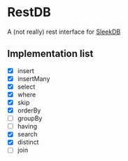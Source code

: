# RestDB
A (not really) rest interface for [SleekDB](https://github.com/rakibtg/SleekDB)

## Implementation list
- [x] insert
- [x] insertMany
- [x] select
- [x] where
- [x] skip
- [x] orderBy
- [ ] groupBy
- [ ] having
- [x] search
- [x] distinct
- [ ] join
